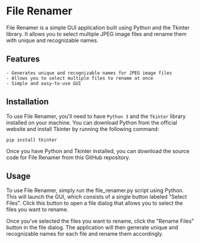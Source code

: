 # File Renamer

File Renamer is a simple GUI application built using Python and the Tkinter library. It allows you to select multiple JPEG image files and rename them with unique and recognizable names.

## Features

    - Generates unique and recognizable names for JPEG image files
    - Allows you to select multiple files to rename at once
    - Simple and easy-to-use GUI

## Installation

To use File Renamer, you'll need to have `Python 3` and the `Tkinter` library installed on your machine. You can download Python from the official website and install Tkinter by running the following command:

`pip install tkinter`

Once you have Python and Tkinter installed, you can download the source code for File Renamer from this GitHub repository.

## Usage

To use File Renamer, simply run the file_renamer.py script using Python. This will launch the GUI, which consists of a single button labeled "Select Files". Click this button to open a file dialog that allows you to select the files you want to rename.

Once you've selected the files you want to rename, click the "Rename Files" button in the file dialog. The application will then generate unique and recognizable names for each file and rename them accordingly.
